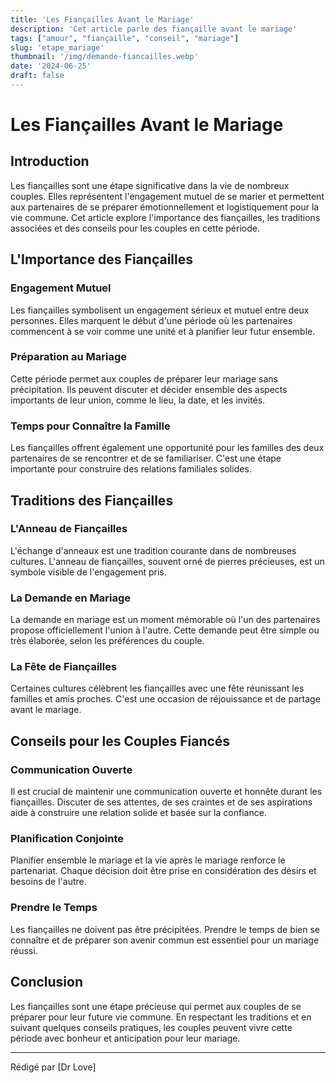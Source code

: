 ```yaml
---
title: 'Les Fiançailles Avant le Mariage'
description: 'Cet article parle des fiançaille avant le mariage'
tags: ["amour", "fiançaille", "conseil", "mariage"]
slug: 'etape_mariage'
thumbnail: '/img/demande-fiancailles.webp'
date: '2024-06-25'
draft: false
---
```


# Les Fiançailles Avant le Mariage

## Introduction

Les fiançailles sont une étape significative dans la vie de nombreux couples. Elles représentent l'engagement mutuel de se marier et permettent aux partenaires de se préparer émotionnellement et logistiquement pour la vie commune. Cet article explore l'importance des fiançailles, les traditions associées et des conseils pour les couples en cette période.

## L'Importance des Fiançailles

### Engagement Mutuel

Les fiançailles symbolisent un engagement sérieux et mutuel entre deux personnes. Elles marquent le début d'une période où les partenaires commencent à se voir comme une unité et à planifier leur futur ensemble.

### Préparation au Mariage

Cette période permet aux couples de préparer leur mariage sans précipitation. Ils peuvent discuter et décider ensemble des aspects importants de leur union, comme le lieu, la date, et les invités.

### Temps pour Connaître la Famille

Les fiançailles offrent également une opportunité pour les familles des deux partenaires de se rencontrer et de se familiariser. C'est une étape importante pour construire des relations familiales solides.

## Traditions des Fiançailles

### L'Anneau de Fiançailles

L'échange d'anneaux est une tradition courante dans de nombreuses cultures. L'anneau de fiançailles, souvent orné de pierres précieuses, est un symbole visible de l'engagement pris.

### La Demande en Mariage

La demande en mariage est un moment mémorable où l'un des partenaires propose officiellement l'union à l'autre. Cette demande peut être simple ou très élaborée, selon les préférences du couple.

### La Fête de Fiançailles

Certaines cultures célèbrent les fiançailles avec une fête réunissant les familles et amis proches. C'est une occasion de réjouissance et de partage avant le mariage.

## Conseils pour les Couples Fiancés

### Communication Ouverte

Il est crucial de maintenir une communication ouverte et honnête durant les fiançailles. Discuter de ses attentes, de ses craintes et de ses aspirations aide à construire une relation solide et basée sur la confiance.

### Planification Conjointe

Planifier ensemble le mariage et la vie après le mariage renforce le partenariat. Chaque décision doit être prise en considération des désirs et besoins de l'autre.

### Prendre le Temps

Les fiançailles ne doivent pas être précipitées. Prendre le temps de bien se connaître et de préparer son avenir commun est essentiel pour un mariage réussi.

## Conclusion

Les fiançailles sont une étape précieuse qui permet aux couples de se préparer pour leur future vie commune. En respectant les traditions et en suivant quelques conseils pratiques, les couples peuvent vivre cette période avec bonheur et anticipation pour leur mariage.

---

Rédigé par [Dr Love]
